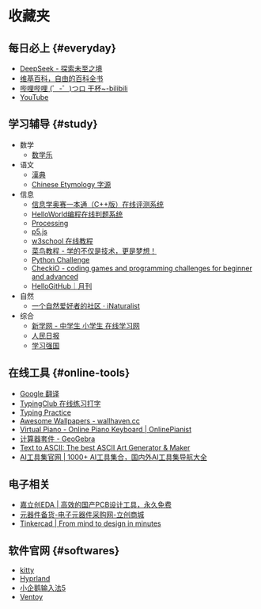 # 收藏夹

## 每日必上 {#everyday}

- [DeepSeek - 探索未至之境](https://chat.deepseek.com/)
- [维基百科，自由的百科全书](https://zh.m.wikipedia.org/)
- [哔哩哔哩 (゜-゜)つロ 干杯~-bilibili](https://www.bilibili.com/)
- [YouTube](https://www.youtube.com/)

## 学习辅导 {#study}

- 数学
    - [数学乐](https://www.shuxuele.com/)
- 语文
    - [漢典](https://www.zdic.net/)
    - [Chinese Etymology 字源](https://hanziyuan.net/)
- 信息
    - [信息学奥赛一本通（C++版）在线评测系统](http://ybt.ssoier.cn:8088/)
    - [HelloWorld编程在线判题系统](http://go.helloworldroom.com/problems/)
    - [Processing](https://processing.org/)
    - [p5.js](https://p5js.org/zh-Hans/)
    - [w3school 在线教程](https://www.w3school.com.cn/)
    - [菜鸟教程 - 学的不仅是技术，更是梦想！](https://www.runoob.com/)
    - [Python Challenge](http://www.pythonchallenge.com/)
    - [CheckiO - coding games and programming challenges for beginner and advanced](https://checkio.org/)
    - [HelloGitHub｜月刊](https://hellogithub.com/periodical)
- 自然
    - [一个自然爱好者的社区 · iNaturalist](https://www.inaturalist.org/)
- 综合
    - [新学网 - 中学生 小学生 在线学习网](http://www.newxue.com/)
    - [人民日报](http://paper.people.com.cn/rmrb/paperindex.htm)
    - [学习强国](https://www.xuexi.cn/)

## 在线工具 {#online-tools}

- [Google 翻译](https://translate.google.com/?hl=zh-CN&tab=TT&sl=auto&tl=en&op=translate)
- [TypingClub 在线练习打字](https://www.edclub.com/sportal/)
- [Typing Practice](https://www.keybr.com/)
- [Awesome Wallpapers - wallhaven.cc](https://wallhaven.cc/)
- [Virtual Piano - Online Piano Keyboard | OnlinePianist](https://www.onlinepianist.com/virtual-piano)
- [计算器套件 - GeoGebra](https://www.geogebra.org/calculator)
- [Text to ASCII: The best ASCII Art Generator & Maker](https://www.asciiart.eu/text-to-ascii-art)
- [AI工具集官网 | 1000+ AI工具集合，国内外AI工具集导航大全](https://ai-bot.cn/)

## 电子相关

- [嘉立创EDA | 高效的国产PCB设计工具，永久免费](https://lceda.cn/)
- [元器件备货-电子元器件采购网-立创商城](https://www.szlcsc.com/)
- [Tinkercad | From mind to design in minutes](https://www.tinkercad.com/dashboard)

## 软件官网 {#softwares}

- [kitty](https://sw.kovidgoyal.net/kitty/)
- [Hyprland](https://hyprland.org/)
- [小企鹅输入法5](https://fcitx-im.org/wiki/Fcitx_5/zh-cn)
- [Ventoy](https://www.ventoy.net/cn/index.html)
